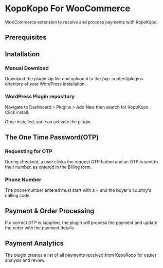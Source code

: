# KopoKopo For WooCommerce

WooCommerce extension to receive and process payments with KopoKopo.

## Prerequisites

## Installation
### Manual Download
Downlaod the plugin zip file and upload it to the /wp-content/plugins directory of your WordPress installation.  

### WordPress Plugin repository
Navigate to Dashboard > Plugins > Add New then search for KopoKopo . Click install.

Once installed, you can activate the plugin.

## The One Time Password(OTP)
### Requesting for OTP
During checkout, a user clicks the request OTP button and an OTP is sent to their number, as entered in the Billing form.

### Phone Number
The phone number entered must start with a + and the buyer's country's calling code.

## Payment & Order Processing
If a correct OTP is supplied, the plugin will process the payment and update the order with the payment details.

## Payment Analytics
The plugin creates a list of all payments received from KopoKopo for easier analysis and review.